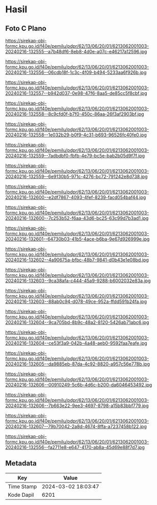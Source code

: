 # Hasil

## Foto C Plano

https://sirekap-obj-formc.kpu.go.id/f40e/pemilu/pdpr/62/13/06/20/01/6213062001003-20240216-132555--a7b48df6-8eb8-4d0e-a07c-e46217a12596.jpg

https://sirekap-obj-formc.kpu.go.id/f40e/pemilu/pdpr/62/13/06/20/01/6213062001003-20240216-132556--06cdb18f-1c3c-4f09-b494-5233aa6f926b.jpg

https://sirekap-obj-formc.kpu.go.id/f40e/pemilu/pdpr/62/13/06/20/01/6213062001003-20240216-132557--b942d037-0e98-47f6-8aa5-de85cc5f8cbf.jpg

https://sirekap-obj-formc.kpu.go.id/f40e/pemilu/pdpr/62/13/06/20/01/6213062001003-20240216-132558--8c9cfd0f-b7f0-450c-86aa-26f3af2903bf.jpg

https://sirekap-obj-formc.kpu.go.id/f40e/pemilu/pdpr/62/13/06/20/01/6213062001003-20240216-132558--1e032b29-b0f9-4c31-b693-96526fc40fe0.jpg

https://sirekap-obj-formc.kpu.go.id/f40e/pemilu/pdpr/62/13/06/20/01/6213062001003-20240216-132559--7adbdbf0-fbfb-4e79-bc5e-bab2b05d9f7f.jpg

https://sirekap-obj-formc.kpu.go.id/f40e/pemilu/pdpr/62/13/06/20/01/6213062001003-20240216-132559--6e9130b5-971c-4276-bc72-791242e8d738.jpg

https://sirekap-obj-formc.kpu.go.id/f40e/pemilu/pdpr/62/13/06/20/01/6213062001003-20240216-132600--e2df7867-4093-4fef-8239-facd054baf44.jpg

https://sirekap-obj-formc.kpu.go.id/f40e/pemilu/pdpr/62/13/06/20/01/6213062001003-20240216-132600--7c253b52-f6aa-43d6-bc25-63c99d7b3ad1.jpg

https://sirekap-obj-formc.kpu.go.id/f40e/pemilu/pdpr/62/13/06/20/01/6213062001003-20240216-132601--64730b03-41b5-4ace-b6ba-9e67d926999e.jpg

https://sirekap-obj-formc.kpu.go.id/f40e/pemilu/pdpr/62/13/06/20/01/6213062001003-20240216-132602--4a90675a-bfbc-48b7-9841-d0b43e1e08bd.jpg

https://sirekap-obj-formc.kpu.go.id/f40e/pemilu/pdpr/62/13/06/20/01/6213062001003-20240216-132603--9ca38afa-c444-45a9-9288-b6002032e83a.jpg

https://sirekap-obj-formc.kpu.go.id/f40e/pemilu/pdpr/62/13/06/20/01/6213062001003-20240216-132603--88ab0c94-d078-49ce-952a-ffdd591b24fa.jpg

https://sirekap-obj-formc.kpu.go.id/f40e/pemilu/pdpr/62/13/06/20/01/6213062001003-20240216-132604--9ca705bd-8b9c-48a2-8120-5426ab71abc6.jpg

https://sirekap-obj-formc.kpu.go.id/f40e/pemilu/pdpr/62/13/06/20/01/6213062001003-20240216-132604--ce53f3a9-042b-4a48-aeb0-9592faa7eafe.jpg

https://sirekap-obj-formc.kpu.go.id/f40e/pemilu/pdpr/62/13/06/20/01/6213062001003-20240216-132605--da9885eb-87da-4c92-8820-a957c56e778b.jpg

https://sirekap-obj-formc.kpu.go.id/f40e/pemilu/pdpr/62/13/06/20/01/6213062001003-20240216-132606--00910249-5c6b-4d6c-b200-da6046453492.jpg

https://sirekap-obj-formc.kpu.go.id/f40e/pemilu/pdpr/62/13/06/20/01/6213062001003-20240216-132606--7b663e22-9ee3-4697-8798-a15b83bbf779.jpg

https://sirekap-obj-formc.kpu.go.id/f40e/pemilu/pdpr/62/13/06/20/01/6213062001003-20240216-132607--79b70042-2a8d-4674-8ffa-a7237458b122.jpg

https://sirekap-obj-formc.kpu.go.id/f40e/pemilu/pdpr/62/13/06/20/01/6213062001003-20240216-132556--fa2711e8-e647-4170-ab8a-45d69e88f7d7.jpg


## Metadata

| Key        | Value               |
| ---------- | ------------------- |
| Time Stamp | 2024-03-02 18:03:47 |
| Kode Dapil | 6201                |



